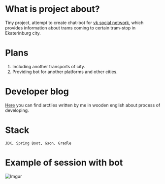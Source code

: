 # What is project about?

Tiny project, attempt to create chat-bot for [vk social network](https://vk.com), which provides information about trams coming to certain tram-stop in Ekaterinburg city.

# Plans

1. Including another transports of city.
2. Providing bot for another platforms and other cities.

# Developer blog

[Here](https://oybek.github.io/project_ekbt/java/vkapi/2018/03/21/ekb-transport-bot-architecture.html) you can find arctiles written by me in wooden english about process of developing.

# Stack

```
JDK, Spring Boot, Gson, Gradle
```

# Example of session with bot

![Imgur](https://i.imgur.com/ONb5f7y.gif)
